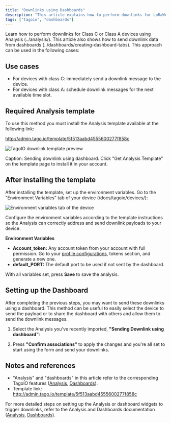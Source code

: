```yaml
---
title: "Downlinks using Dashboards"
description: "This article explains how to perform downlinks for LoRaWAN Class C or Class A devices using an Analysis and dashboards, including use cases and the required template installation."
tags: ["tagoio", "dashboards"]
---
```

Learn how to perform downlinks for Class C or Class A devices using Analysis (../analysis/). This article also shows how to send downlink data from dashboards (../dashboards/creating-dashboard-tabs). This approach can be used in the following cases:

## Use cases
- For devices with class C: immediately send a downlink message to the device.
- For devices with class A: schedule downlink messages for the next available time slot.

## Required Analysis template
To use this method you must install the Analysis template available at the following link:

http://admin.tago.io/template/5f513aabd4555600277f858c

![TagoIO downlink template preview](/docs_imagem/tagoio/downlinks-using-dashboards-2.png)

Caption: Sending downlink using dashboard. Click "Get Analysis Template" on the template page to install it in your account.

## After installing the template
After installing the template, set up the environment variables. Go to the "Environment Variables" tab of your device (/docs/tagoio/devices/):

![Environment variables tab of the device](/docs_imagem/tagoio/downlinks-using-dashboards-2.png)

Configure the environment variables according to the template instructions so the Analysis can correctly address and send downlink payloads to your device.

**Environment Variables**

- **Account_token:** Any account token from your account with full permission. Go to your [profile configurations](https://admin.tago.io/profile), tokens section, and generate a new one.
- **default_PORT:** The default port to be used if not sent by the dashboard.

With all variables set, press **Save** to save the analysis.

## Setting up the Dashboard
After completing the previous steps, you may want to send these downlinks using a dashboard. This method can be useful to easily select the device to send the payload or to share the dashboard with others and allow them to send the downlink messages.

<!-- Image temporarily disabled: Dashboard overview - /help.tago.io/galleryDocuments/edbsn24e33a3a2919950ee11a198e3332a1a07ebf01b746f9b3796745958a4d4df1ddb1ec074de43a9f0483299b12f393c1ca?inline=true -->

1. Select the Analysis you've recently imported, **"Sending Downlink using dashboard"**:

   <!-- Image temporarily disabled: Select analysis - /help.tago.io/galleryDocuments/edbsn70448adc995289bada74c11b51d5b9e65be0ccfc4e9c0bfedc9a20fdd493a1891948b179b5d87037a38c0d84ed7f5e00?inline=true -->

2. Press **"Confirm associations"** to apply the changes and you're all set to start using the form and send your downlinks.

## Notes and references
- "Analysis" and "dashboards" in this article refer to the corresponding TagoIO features ([Analysis](../analysis/), [Dashboards](creating-dashboard-tabs)).
- Template link: http://admin.tago.io/template/5f513aabd4555600277f858c

For more detailed steps on setting up the Analysis or dashboard widgets to trigger downlinks, refer to the Analysis and Dashboards documentation ([Analysis](../analysis/), [Dashboards](creating-dashboard-tabs)).